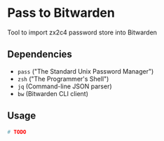 # Pass to Bitwarden

Tool to import zx2c4 password store into Bitwarden

## Dependencies

- `pass` ("The Standard Unix Password Manager")
- `zsh` ("The Programmer's Shell")
- `jq` (Command-line JSON parser)
- `bw` (Bitwarden CLI client)

## Usage

```zsh
# TODO
```
